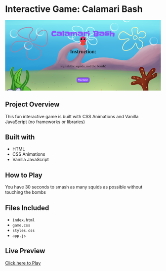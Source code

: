 # Interactive Game: Calamari Bash
![Design preview for the calamari bash](./images/Screenshot%202024-01-31%20093242.png)

## Project Overview
This fun interactive game is built with CSS Animations and Vanilla JavaScript (no frameworks or libraries)

## Built with
* HTML
* CSS Animations
* Vanilla JavaScript

## How to Play
You have 30 seconds to smash as many squids as possible without touching the bombs

## Files Included
* `index.html`
* `game.css`
* `styles.css`
* `app.js`

## Live Preview
[Click here to Play](https://naomit9.github.io/calamari-bash/)
